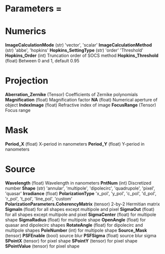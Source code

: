 # Parameters =

# Numerics

**ImageCalculationMode** (str) 'vector', 'scalar'
**ImageCalculationMethod** (str) 'abbe', 'hopkins'
**Hopkins_SettingType** (str) 'order' 'Threshold'
**Hopkins_Order** (int) Truncation order of SOCS method
**Hopkins_Threshold** (float) Between 0 and 1, default 0.95

# Projection

**Aberration_Zernike** (Tensor) Coefficients of Zernike polynomials
**Magnification** (float) Magnification factor
**NA** (float) Numerical aperture of object
**IndexImage** (float) Refractive index of image
**FocusRange** (Tensor) Focus range

# Mask

**Period_X** (float) X-period in nanometers
**Period_Y** (float) Y-period in nanometers

# Source

**Wavelength** (float) Wavelength in nanometers
**PntNum** (int) Discretized number
**Shape** (str) 'annular', 'multipole', 'dipolecirc', 'quadrupole', 'pixel', 'quasar'
**Irradiance** (float)
**PolarizationType** 'x_pol', 'y_pol', 'c_pol', 'd_pol', 'r_pol', 't_pol', 'line_pol', 'custom'
**PolarizationParameters.CoherencyMatrix** (tensor) 2-by-2 Hermitian matrix
**SigmaIn** (float) for all shapes except multipole and pixel
**SigmaOut** (float) for all shapes except multipole and pixel
**SigmaCenter** (float) for multipole shape
**SigmaRadius** (float) for multipole shape
**OpenAngle** (float) for quasar and dipolecirc shapes
**RotateAngle** (float) for dipolecirc and multipole shapes
**PoleNumber** (int) for multipole shape
**Source_Mask** (tensor)
**PSFEnable** (bool) source blur
**PSFSigma** (float) source blur sigma
**SPointX** (tensor) for pixel shape
**SPointY** (tensor) for pixel shape
**SPointValue** (tensor) for pixel shape